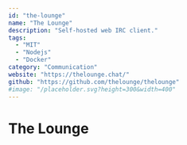```yaml
---
id: "the-lounge"
name: "The Lounge"
description: "Self-hosted web IRC client."
tags:
  - "MIT"
  - "Nodejs"
  - "Docker"
category: "Communication"
website: "https://thelounge.chat/"
github: "https://github.com/thelounge/thelounge"
#image: "/placeholder.svg?height=300&width=400"
---
```


# The Lounge
